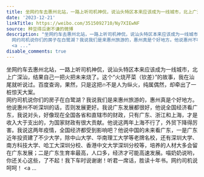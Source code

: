 ```yaml
---
title: 坐网约车去惠州北站，一路上听司机神侃，说汕头特区本来应该成为一线城市，北上广深汕，结果自己一把火把未来烧了。这个“火烧芹菜（钦差）”的故事，我在汕尾就...
date: '2023-12-21'
linkTitle: https://weibo.com/3515092710/Ny7XIEwNF
source: 种豆得瓜谢不谦的微博
description: "坐网约车去惠州北站，一路上听司机神侃，说汕头特区本来应该成为一线城市，北上广深汕，结果自己一把火把未来烧了。这个“火烧芹菜（钦差）”的故事，我在汕尾就听说过。百度查询，果然，只是这把\U0001F525不是人为纵火，纯属偶然，却牵出了一桩惊天大案。<br>
  网约司机说你们的房子在白鹭湖？我说我们是来惠州旅游的，惠州真是个好地方。他说惠州不听深圳的话，否则发展更好。我说广东发展都很好，他说全国经济看广东，我说对头，好像现在全国各省和直辖市的财政，只有广东、浙江和上海，才是收入大于支出的，为国家财政有很大贡献。他说这两年上海不行了，外贸下降得厉害。我说这两年疫情，全国经济都受到影响吧？他说中国的未来看广东，一是广东近年投资建了不少大学，除中山大学、华南理工大学等老牌名校，还有深圳大学、南方科技大学、哈工大深圳分校、香港中文大学深圳分校等，培养的人材大多会留在广东发展；二是广东生育率最高，人口多，经济才可能高速发展。喵奶奶说哟，你还关心这些，了不起！我下车时说谢谢！听君一席话，胜读十年书。网约司机说呵呵！
  <a ..."
disable_comments: true
---
```

坐网约车去惠州北站，一路上听司机神侃，说汕头特区本来应该成为一线城市，北上广深汕，结果自己一把火把未来烧了。这个“火烧芹菜（钦差）”的故事，我在汕尾就听说过。百度查询，果然，只是这把🔥不是人为纵火，纯属偶然，却牵出了一桩惊天大案。<br> 网约司机说你们的房子在白鹭湖？我说我们是来惠州旅游的，惠州真是个好地方。他说惠州不听深圳的话，否则发展更好。我说广东发展都很好，他说全国经济看广东，我说对头，好像现在全国各省和直辖市的财政，只有广东、浙江和上海，才是收入大于支出的，为国家财政有很大贡献。他说这两年上海不行了，外贸下降得厉害。我说这两年疫情，全国经济都受到影响吧？他说中国的未来看广东，一是广东近年投资建了不少大学，除中山大学、华南理工大学等老牌名校，还有深圳大学、南方科技大学、哈工大深圳分校、香港中文大学深圳分校等，培养的人材大多会留在广东发展；二是广东生育率最高，人口多，经济才可能高速发展。喵奶奶说哟，你还关心这些，了不起！我下车时说谢谢！听君一席话，胜读十年书。网约司机说呵呵！ <a ...
